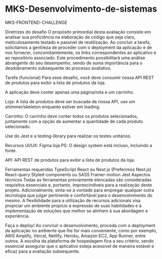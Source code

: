 # MKS-Desenvolvimento-de-sistemas
 MKS-FRONTEND-CHALLENGE
 
Diretrizes do desafio
O propósito primordial desta avaliação consiste em analisar sua proficiência na elaboração de código que seja claro, meticulosamente testado e passível de reutilização. Ao concluir a tarefa, solicitamos a gentileza de proceder com o deployment da aplicação e de nos fornecer, concomitantemente, os links correspondentes ao aplicativo e ao repositório associado. Este procedimento possibilitará uma análise abrangente do seu desempenho, sendo de suma importância para o desdobramento subsequente do processo avaliativo.

Tarefa (funcional)
Para esse desafio, você deve consumir nossa API REST de produtos para exibir a lista de produtos da loja.

A aplicação deve conter apenas uma página/rota e um carrinho.

Loja: A lista de produtos deve ser buscada de nossa API, use um shimmer/skeleton enquanto estiver em loading.

Carrinho: O carrinho deve conter todos os produtos selecionados, juntamente com a opção de aumentar a quantidade de cada produto selecionado.

Use do Jest e a testing-library para realizar os testes unitários.

Recursos
UI/UX: Figma loja PS: O design system está incluso, incluindo a fonte.

API: API REST de produtos para exibir a lista de produtos da loja.

Ferramentas requeridas
TypeScript
React ou Next.js (Preferimos Next.js)
React-query
Styled-components ou SASS
Framer-motion
Jest
Aspectos técnicos
Todas as ferramentas previamente elencadas são consideradas requisitos essenciais e, portanto, imprescindíveis para a realização deste projeto. Adicionalmente, sinta-se à vontade para empregar qualquer outra tecnologia que julgar pertinente e confortável para o desenvolvimento do mesmo. A flexibilidade para a utilização de recursos adicionais visa propiciar um ambiente propício à expressão de suas habilidades e à implementação de soluções que melhor se alinhem à sua abordagem e experiência.

Faça o deploy!
Ao concluir o desenvolvimento, proceda com o deployment da aplicação no ambiente que lhe for mais conveniente, como por exemplo, AWS Amplify, Vercel, Netlify, Heroku, Amazon EC2, App Runner, entre outros. A escolha da plataforma de hospedagem fica a seu critério, sendo essencial assegurar que o aplicativo esteja acessível de maneira estável e eficaz para a avaliação subsequente.